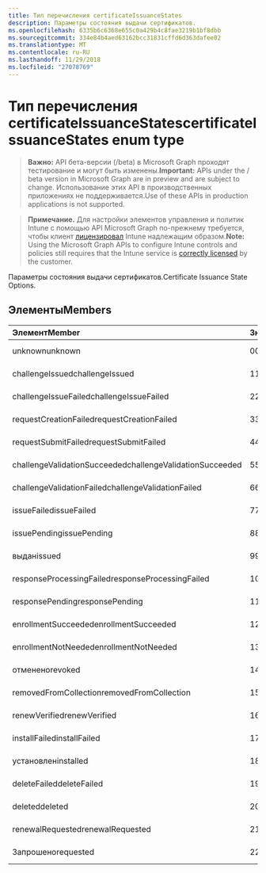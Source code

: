 ```yaml
---
title: Тип перечисления certificateIssuanceStates
description: Параметры состояния выдачи сертификатов.
ms.openlocfilehash: 6335b6c6368e655c0a429b4c8fae3219b1bf8dbb
ms.sourcegitcommit: 334e84b4aed63162bcc31831cffd6d363dafee02
ms.translationtype: MT
ms.contentlocale: ru-RU
ms.lasthandoff: 11/29/2018
ms.locfileid: "27078769"
---
```

# <a name="certificateissuancestates-enum-type"></a><span data-ttu-id="5d54f-103">Тип перечисления certificateIssuanceStates</span><span class="sxs-lookup"><span data-stu-id="5d54f-103">certificateIssuanceStates enum type</span></span>

> <span data-ttu-id="5d54f-104">**Важно:** API бета-версии (/beta) в Microsoft Graph проходят тестирование и могут быть изменены.</span><span class="sxs-lookup"><span data-stu-id="5d54f-104">**Important:** APIs under the / beta version in Microsoft Graph are in preview and are subject to change.</span></span> <span data-ttu-id="5d54f-105">Использование этих API в производственных приложениях не поддерживается.</span><span class="sxs-lookup"><span data-stu-id="5d54f-105">Use of these APIs in production applications is not supported.</span></span>

> <span data-ttu-id="5d54f-106">**Примечание.** Для настройки элементов управления и политик Intune с помощью API Microsoft Graph по-прежнему требуется, чтобы клиент [лицензировал](https://go.microsoft.com/fwlink/?linkid=839381) Intune надлежащим образом.</span><span class="sxs-lookup"><span data-stu-id="5d54f-106">**Note:** Using the Microsoft Graph APIs to configure Intune controls and policies still requires that the Intune service is [correctly licensed](https://go.microsoft.com/fwlink/?linkid=839381) by the customer.</span></span>

<span data-ttu-id="5d54f-107">Параметры состояния выдачи сертификатов.</span><span class="sxs-lookup"><span data-stu-id="5d54f-107">Certificate Issuance State Options.</span></span>
## <a name="members"></a><span data-ttu-id="5d54f-108">Элементы</span><span class="sxs-lookup"><span data-stu-id="5d54f-108">Members</span></span>
|<span data-ttu-id="5d54f-109">Элемент</span><span class="sxs-lookup"><span data-stu-id="5d54f-109">Member</span></span>|<span data-ttu-id="5d54f-110">Значение</span><span class="sxs-lookup"><span data-stu-id="5d54f-110">Value</span></span>|<span data-ttu-id="5d54f-111">Description</span><span class="sxs-lookup"><span data-stu-id="5d54f-111">Description</span></span>|
|:---|:---|:---|
|<span data-ttu-id="5d54f-112">unknown</span><span class="sxs-lookup"><span data-stu-id="5d54f-112">unknown</span></span>|<span data-ttu-id="5d54f-113">0</span><span class="sxs-lookup"><span data-stu-id="5d54f-113">0</span></span>|<span data-ttu-id="5d54f-114">Н/Д</span><span class="sxs-lookup"><span data-stu-id="5d54f-114">Not yet documented</span></span>|
|<span data-ttu-id="5d54f-115">challengeIssued</span><span class="sxs-lookup"><span data-stu-id="5d54f-115">challengeIssued</span></span>|<span data-ttu-id="5d54f-116">1</span><span class="sxs-lookup"><span data-stu-id="5d54f-116">1</span></span>|<span data-ttu-id="5d54f-117">Н/Д</span><span class="sxs-lookup"><span data-stu-id="5d54f-117">Not yet documented</span></span>|
|<span data-ttu-id="5d54f-118">challengeIssueFailed</span><span class="sxs-lookup"><span data-stu-id="5d54f-118">challengeIssueFailed</span></span>|<span data-ttu-id="5d54f-119">2</span><span class="sxs-lookup"><span data-stu-id="5d54f-119">2</span></span>|<span data-ttu-id="5d54f-120">Н/Д</span><span class="sxs-lookup"><span data-stu-id="5d54f-120">Not yet documented</span></span>|
|<span data-ttu-id="5d54f-121">requestCreationFailed</span><span class="sxs-lookup"><span data-stu-id="5d54f-121">requestCreationFailed</span></span>|<span data-ttu-id="5d54f-122">3</span><span class="sxs-lookup"><span data-stu-id="5d54f-122">3</span></span>|<span data-ttu-id="5d54f-123">Н/Д</span><span class="sxs-lookup"><span data-stu-id="5d54f-123">Not yet documented</span></span>|
|<span data-ttu-id="5d54f-124">requestSubmitFailed</span><span class="sxs-lookup"><span data-stu-id="5d54f-124">requestSubmitFailed</span></span>|<span data-ttu-id="5d54f-125">4</span><span class="sxs-lookup"><span data-stu-id="5d54f-125">4</span></span>|<span data-ttu-id="5d54f-126">Н/Д</span><span class="sxs-lookup"><span data-stu-id="5d54f-126">Not yet documented</span></span>|
|<span data-ttu-id="5d54f-127">challengeValidationSucceeded</span><span class="sxs-lookup"><span data-stu-id="5d54f-127">challengeValidationSucceeded</span></span>|<span data-ttu-id="5d54f-128">5</span><span class="sxs-lookup"><span data-stu-id="5d54f-128">5</span></span>|<span data-ttu-id="5d54f-129">Н/Д</span><span class="sxs-lookup"><span data-stu-id="5d54f-129">Not yet documented</span></span>|
|<span data-ttu-id="5d54f-130">challengeValidationFailed</span><span class="sxs-lookup"><span data-stu-id="5d54f-130">challengeValidationFailed</span></span>|<span data-ttu-id="5d54f-131">6</span><span class="sxs-lookup"><span data-stu-id="5d54f-131">6</span></span>|<span data-ttu-id="5d54f-132">Н/Д</span><span class="sxs-lookup"><span data-stu-id="5d54f-132">Not yet documented</span></span>|
|<span data-ttu-id="5d54f-133">issueFailed</span><span class="sxs-lookup"><span data-stu-id="5d54f-133">issueFailed</span></span>|<span data-ttu-id="5d54f-134">7</span><span class="sxs-lookup"><span data-stu-id="5d54f-134">7</span></span>|<span data-ttu-id="5d54f-135">Н/Д</span><span class="sxs-lookup"><span data-stu-id="5d54f-135">Not yet documented</span></span>|
|<span data-ttu-id="5d54f-136">issuePending</span><span class="sxs-lookup"><span data-stu-id="5d54f-136">issuePending</span></span>|<span data-ttu-id="5d54f-137">8</span><span class="sxs-lookup"><span data-stu-id="5d54f-137">8</span></span>|<span data-ttu-id="5d54f-138">Н/Д</span><span class="sxs-lookup"><span data-stu-id="5d54f-138">Not yet documented</span></span>|
|<span data-ttu-id="5d54f-139">выдан</span><span class="sxs-lookup"><span data-stu-id="5d54f-139">issued</span></span>|<span data-ttu-id="5d54f-140">9</span><span class="sxs-lookup"><span data-stu-id="5d54f-140">9</span></span>|<span data-ttu-id="5d54f-141">Н/Д</span><span class="sxs-lookup"><span data-stu-id="5d54f-141">Not yet documented</span></span>|
|<span data-ttu-id="5d54f-142">responseProcessingFailed</span><span class="sxs-lookup"><span data-stu-id="5d54f-142">responseProcessingFailed</span></span>|<span data-ttu-id="5d54f-143">10</span><span class="sxs-lookup"><span data-stu-id="5d54f-143">10</span></span>|<span data-ttu-id="5d54f-144">Н/Д</span><span class="sxs-lookup"><span data-stu-id="5d54f-144">Not yet documented</span></span>|
|<span data-ttu-id="5d54f-145">responsePending</span><span class="sxs-lookup"><span data-stu-id="5d54f-145">responsePending</span></span>|<span data-ttu-id="5d54f-146">11</span><span class="sxs-lookup"><span data-stu-id="5d54f-146">11</span></span>|<span data-ttu-id="5d54f-147">Н/Д</span><span class="sxs-lookup"><span data-stu-id="5d54f-147">Not yet documented</span></span>|
|<span data-ttu-id="5d54f-148">enrollmentSucceeded</span><span class="sxs-lookup"><span data-stu-id="5d54f-148">enrollmentSucceeded</span></span>|<span data-ttu-id="5d54f-149">12</span><span class="sxs-lookup"><span data-stu-id="5d54f-149">12</span></span>|<span data-ttu-id="5d54f-150">Н/Д</span><span class="sxs-lookup"><span data-stu-id="5d54f-150">Not yet documented</span></span>|
|<span data-ttu-id="5d54f-151">enrollmentNotNeeded</span><span class="sxs-lookup"><span data-stu-id="5d54f-151">enrollmentNotNeeded</span></span>|<span data-ttu-id="5d54f-152">13</span><span class="sxs-lookup"><span data-stu-id="5d54f-152">13</span></span>|<span data-ttu-id="5d54f-153">Н/Д</span><span class="sxs-lookup"><span data-stu-id="5d54f-153">Not yet documented</span></span>|
|<span data-ttu-id="5d54f-154">отменено</span><span class="sxs-lookup"><span data-stu-id="5d54f-154">revoked</span></span>|<span data-ttu-id="5d54f-155">14</span><span class="sxs-lookup"><span data-stu-id="5d54f-155">14</span></span>|<span data-ttu-id="5d54f-156">Н/Д</span><span class="sxs-lookup"><span data-stu-id="5d54f-156">Not yet documented</span></span>|
|<span data-ttu-id="5d54f-157">removedFromCollection</span><span class="sxs-lookup"><span data-stu-id="5d54f-157">removedFromCollection</span></span>|<span data-ttu-id="5d54f-158">15</span><span class="sxs-lookup"><span data-stu-id="5d54f-158">15</span></span>|<span data-ttu-id="5d54f-159">Н/Д</span><span class="sxs-lookup"><span data-stu-id="5d54f-159">Not yet documented</span></span>|
|<span data-ttu-id="5d54f-160">renewVerified</span><span class="sxs-lookup"><span data-stu-id="5d54f-160">renewVerified</span></span>|<span data-ttu-id="5d54f-161">16</span><span class="sxs-lookup"><span data-stu-id="5d54f-161">16</span></span>|<span data-ttu-id="5d54f-162">Н/Д</span><span class="sxs-lookup"><span data-stu-id="5d54f-162">Not yet documented</span></span>|
|<span data-ttu-id="5d54f-163">installFailed</span><span class="sxs-lookup"><span data-stu-id="5d54f-163">installFailed</span></span>|<span data-ttu-id="5d54f-164">17</span><span class="sxs-lookup"><span data-stu-id="5d54f-164">17</span></span>|<span data-ttu-id="5d54f-165">Н/Д</span><span class="sxs-lookup"><span data-stu-id="5d54f-165">Not yet documented</span></span>|
|<span data-ttu-id="5d54f-166">установлен</span><span class="sxs-lookup"><span data-stu-id="5d54f-166">installed</span></span>|<span data-ttu-id="5d54f-167">18</span><span class="sxs-lookup"><span data-stu-id="5d54f-167">18</span></span>|<span data-ttu-id="5d54f-168">Н/Д</span><span class="sxs-lookup"><span data-stu-id="5d54f-168">Not yet documented</span></span>|
|<span data-ttu-id="5d54f-169">deleteFailed</span><span class="sxs-lookup"><span data-stu-id="5d54f-169">deleteFailed</span></span>|<span data-ttu-id="5d54f-170">19</span><span class="sxs-lookup"><span data-stu-id="5d54f-170">19</span></span>|<span data-ttu-id="5d54f-171">Н/Д</span><span class="sxs-lookup"><span data-stu-id="5d54f-171">Not yet documented</span></span>|
|<span data-ttu-id="5d54f-172">deleted</span><span class="sxs-lookup"><span data-stu-id="5d54f-172">deleted</span></span>|<span data-ttu-id="5d54f-173">20</span><span class="sxs-lookup"><span data-stu-id="5d54f-173">20</span></span>|<span data-ttu-id="5d54f-174">Н/Д</span><span class="sxs-lookup"><span data-stu-id="5d54f-174">Not yet documented</span></span>|
|<span data-ttu-id="5d54f-175">renewalRequested</span><span class="sxs-lookup"><span data-stu-id="5d54f-175">renewalRequested</span></span>|<span data-ttu-id="5d54f-176">21</span><span class="sxs-lookup"><span data-stu-id="5d54f-176">21</span></span>|<span data-ttu-id="5d54f-177">Н/Д</span><span class="sxs-lookup"><span data-stu-id="5d54f-177">Not yet documented</span></span>|
|<span data-ttu-id="5d54f-178">Запрошено</span><span class="sxs-lookup"><span data-stu-id="5d54f-178">requested</span></span>|<span data-ttu-id="5d54f-179">22</span><span class="sxs-lookup"><span data-stu-id="5d54f-179">22</span></span>|<span data-ttu-id="5d54f-180">Н/Д</span><span class="sxs-lookup"><span data-stu-id="5d54f-180">Not yet documented</span></span>|





